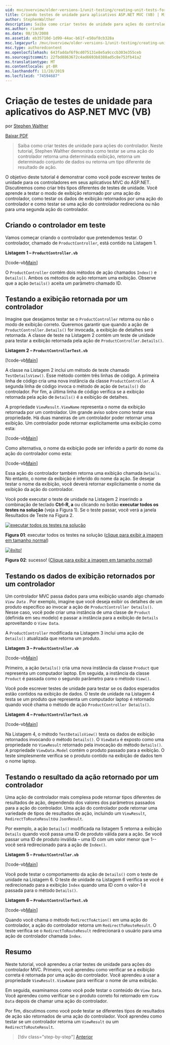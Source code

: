 ```yaml
---
uid: mvc/overview/older-versions-1/unit-testing/creating-unit-tests-for-asp-net-mvc-applications-vb
title: Criando testes de unidade para aplicativos ASP.NET MVC (VB) | Microsoft Docs
author: StephenWalther
description: Saiba como criar testes de unidade para ações do controlador. Neste tutorial, Stephen Walther demonstra como testar se uma ação do controlador retorna uma partir de...
ms.author: riande
ms.date: 08/19/2008
ms.assetid: eb35710d-1d99-44ac-b61f-e50af8cb328a
msc.legacyurl: /mvc/overview/older-versions-1/unit-testing/creating-unit-tests-for-asp-net-mvc-applications-vb
msc.type: authoredcontent
ms.openlocfilehash: 643faddaf6f9cd075131e8e5a9cccb303e355ceb
ms.sourcegitcommit: 22fbd8863672c4ad6693b8388ad5c8e753fb41a2
ms.translationtype: MT
ms.contentlocale: pt-BR
ms.lasthandoff: 11/28/2019
ms.locfileid: "74594687"
---
```

# <a name="creating-unit-tests-for-aspnet-mvc-applications-vb"></a>Criação de testes de unidade para aplicativos do ASP.NET MVC (VB)

por [Stephen Walther](https://github.com/StephenWalther)

[Baixar PDF](https://download.microsoft.com/download/8/4/8/84843d8d-1575-426c-bcb5-9d0c42e51416/ASPNET_MVC_Tutorial_07_VB.pdf)

> Saiba como criar testes de unidade para ações do controlador. Neste tutorial, Stephen Walther demonstra como testar se uma ação do controlador retorna uma determinada exibição, retorna um determinado conjunto de dados ou retorna um tipo diferente de resultado de ação.

O objetivo deste tutorial é demonstrar como você pode escrever testes de unidade para os controladores em seus aplicativos MVC do ASP.NET. Discutiremos como criar três tipos diferentes de testes de unidade. Você aprende a testar o modo de exibição retornado por uma ação do controlador, como testar os dados de exibição retornados por uma ação do controlador e como testar se uma ação do controlador redireciona ou não para uma segunda ação do controlador.

## <a name="creating-the-controller-under-test"></a>Criando o controlador em teste

Vamos começar criando o controlador que pretendemos testar. O controlador, chamado de `ProductController`, está contido na Listagem 1.

**Listagem 1 – `ProductController.vb`**

[!code-vb[Main](creating-unit-tests-for-asp-net-mvc-applications-vb/samples/sample1.vb)]

O `ProductController` contém dois métodos de ação chamados `Index()` e `Details()`. Ambos os métodos de ação retornam uma exibição. Observe que a ação `Details()` aceita um parâmetro chamado ID.

## <a name="testing-the-view-returned-by-a-controller"></a>Testando a exibição retornada por um controlador

Imagine que desejamos testar se o `ProductController` retorna ou não o modo de exibição correto. Queremos garantir que quando a ação de `ProductController.Details()` for invocada, a exibição de detalhes será retornada. A classe de teste na Listagem 2 contém um teste de unidade para testar a exibição retornada pela ação de `ProductController.Details()`.

**Listagem 2 – `ProductControllerTest.vb`**

[!code-vb[Main](creating-unit-tests-for-asp-net-mvc-applications-vb/samples/sample2.vb)]

A classe na Listagem 2 inclui um método de teste chamado `TestDetailsView()`. Esse método contém três linhas de código. A primeira linha de código cria uma nova instância da classe `ProductController`. A segunda linha de código invoca o método de ação de `Details()` do controlador. Por fim, a última linha de código verifica se a exibição retornada pela ação de `Details()` é a exibição de detalhes.

A propriedade `ViewResult.ViewName` representa o nome da exibição retornada por um controlador. Um grande aviso sobre como testar essa propriedade. Há duas maneiras de um controlador poder retornar uma exibição. Um controlador pode retornar explicitamente uma exibição como esta:

[!code-vb[Main](creating-unit-tests-for-asp-net-mvc-applications-vb/samples/sample3.vb)]

Como alternativa, o nome da exibição pode ser inferido a partir do nome da ação do controlador como esta:

[!code-vb[Main](creating-unit-tests-for-asp-net-mvc-applications-vb/samples/sample4.vb)]

Essa ação do controlador também retorna uma exibição chamada `Details`. No entanto, o nome da exibição é inferido do nome da ação. Se desejar testar o nome da exibição, você deverá retornar explicitamente o nome da exibição da ação do controlador.

Você pode executar o teste de unidade na Listagem 2 inserindo a combinação de teclado **Ctrl-R, a** ou clicando no botão **executar todos os testes na solução** (veja a Figura 1). Se o teste passar, você verá a janela Resultados de Teste na Figura 2.

[![executar todos os testes na solução](creating-unit-tests-for-asp-net-mvc-applications-vb/_static/image2.png)](creating-unit-tests-for-asp-net-mvc-applications-vb/_static/image1.png)

**Figura 01**: executar todos os testes na solução ([clique para exibir a imagem em tamanho normal](creating-unit-tests-for-asp-net-mvc-applications-vb/_static/image3.png))

[![êxito!](creating-unit-tests-for-asp-net-mvc-applications-vb/_static/image5.png)](creating-unit-tests-for-asp-net-mvc-applications-vb/_static/image4.png)

**Figura 02**: sucesso! ([Clique para exibir a imagem em tamanho normal](creating-unit-tests-for-asp-net-mvc-applications-vb/_static/image6.png))

## <a name="testing-the-view-data-returned-by-a-controller"></a>Testando os dados de exibição retornados por um controlador

Um controlador MVC passa dados para uma exibição usando algo chamado *`View Data`* . Por exemplo, imagine que você deseja exibir os detalhes de um produto específico ao invocar a ação de `ProductController Details()`. Nesse caso, você pode criar uma instância de uma classe de `Product` (definida em seu modelo) e passar a instância para a exibição de `Details` aproveitando o `View Data`.

A `ProductController` modificada na Listagem 3 inclui uma ação de `Details()` atualizada que retorna um produto.

**Listagem 3 – `ProductController.vb`**

[!code-vb[Main](creating-unit-tests-for-asp-net-mvc-applications-vb/samples/sample5.vb)]

Primeiro, a ação `Details()` cria uma nova instância da classe `Product` que representa um computador laptop. Em seguida, a instância da classe `Product` é passada como o segundo parâmetro para o método `View()`.

Você pode escrever testes de unidade para testar se os dados esperados estão contidos na exibição de dados. O teste de unidade na Listagem 4 testa se um produto que representa um computador laptop é retornado quando você chama o método de ação `ProductController Details()`.

**Listagem 4 – `ProductControllerTest.vb`**

[!code-vb[Main](creating-unit-tests-for-asp-net-mvc-applications-vb/samples/sample6.vb)]

Na Listagem 4, o método `TestDetailsView()` testa os dados de exibição retornados invocando o método `Details()`. O `ViewData` é exposto como uma propriedade no `ViewResult` retornado pela invocação do método `Details()`. A propriedade `ViewData.Model` contém o produto passado para a exibição. O teste simplesmente verifica se o produto contido na exibição de dados tem o nome laptop.

## <a name="testing-the-action-result-returned-by-a-controller"></a>Testando o resultado da ação retornado por um controlador

Uma ação de controlador mais complexa pode retornar tipos diferentes de resultados de ação, dependendo dos valores dos parâmetros passados para a ação do controlador. Uma ação do controlador pode retornar uma variedade de tipos de resultados de ação, incluindo um `ViewResult`, `RedirectToRouteResult`ou `JsonResult`.

Por exemplo, a ação `Details()` modificada na listagem 5 retorna a exibição `Details` quando você passa uma ID de produto válida para a ação. Se você passar uma ID de produto inválida – uma ID com um valor menor que 1--você será redirecionado para a ação de `Index()`.

**Listagem 5 – `ProductController.vb`**

[!code-vb[Main](creating-unit-tests-for-asp-net-mvc-applications-vb/samples/sample7.vb)]

Você pode testar o comportamento da ação de `Details()` com o teste de unidade na Listagem 6. O teste de unidade na Listagem 6 verifica se você é redirecionado para a exibição `Index` quando uma ID com o valor-1 é passada para o método `Details()`.

**Listagem 6 – `ProductControllerTest.vb`**

[!code-vb[Main](creating-unit-tests-for-asp-net-mvc-applications-vb/samples/sample8.vb)]

Quando você chama o método `RedirectToAction()` em uma ação do controlador, a ação do controlador retorna um `RedirectToRouteResult`. O teste verifica se o `RedirectToRouteResult` redirecionará o usuário para uma ação de controlador chamada `Index`.

## <a name="summary"></a>Resumo

Neste tutorial, você aprendeu a criar testes de unidade para ações do controlador MVC. Primeiro, você aprendeu como verificar se a exibição correta é retornada por uma ação do controlador. Você aprendeu a usar a propriedade `ViewResult.ViewName` para verificar o nome de uma exibição.

Em seguida, examinamos como você pode testar o conteúdo de `View Data`. Você aprendeu como verificar se o produto correto foi retornado em `View Data` depois de chamar uma ação do controlador.

Por fim, discutimos como você pode testar se diferentes tipos de resultados de ação são retornados de uma ação do controlador. Você aprendeu como testar se um controlador retorna um `ViewResult` ou um `RedirectToRouteResult`.

> [!div class="step-by-step"]
> [Anterior](creating-unit-tests-for-asp-net-mvc-applications-cs.md)
